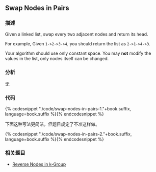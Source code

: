 ## Swap Nodes in Pairs


### 描述

Given a linked list, swap every two adjacent nodes and return its head.

For example,
Given `1->2->3->4`, you should return the list as `2->1->4->3`.

Your algorithm should use only constant space. You may **not** modify the values in the list, only nodes itself can be changed.


### 分析

无


### 代码

{% codesnippet "./code/swap-nodes-in-pairs-1."+book.suffix, language=book.suffix %}{% endcodesnippet %}

下面这种写法更简洁，但题目规定了不准这样做。

{% codesnippet "./code/swap-nodes-in-pairs-2."+book.suffix, language=book.suffix %}{% endcodesnippet %}


### 相关题目

* [Reverse Nodes in k-Group](reverse-nodes-in-k-group.md)
